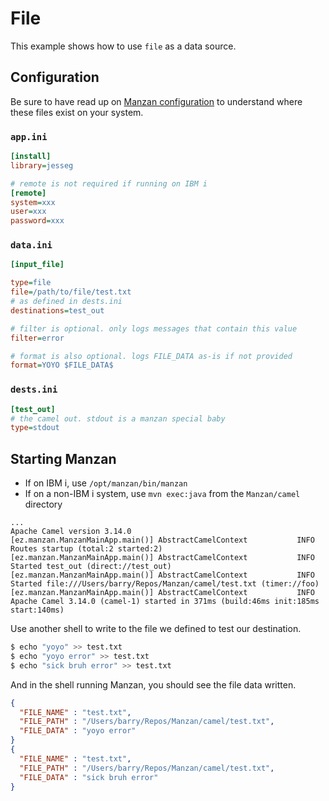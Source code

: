 # File

This example shows how to use `file` as a data source.

## Configuration

Be sure to have read up on [Manzan configuration](/config/index.md) to understand where these files exist on your system.

### `app.ini`

```ini
[install]
library=jesseg

# remote is not required if running on IBM i
[remote]
system=xxx
user=xxx
password=xxx
```

### `data.ini`

```ini
[input_file]

type=file
file=/path/to/file/test.txt
# as defined in dests.ini
destinations=test_out

# filter is optional. only logs messages that contain this value
filter=error

# format is also optional. logs FILE_DATA as-is if not provided
format=YOYO $FILE_DATA$
```

### `dests.ini`

```ini
[test_out]
# the camel out. stdout is a manzan special baby
type=stdout
```

## Starting Manzan

* If on IBM i, use `/opt/manzan/bin/manzan`
* If on a non-IBM i system, use `mvn exec:java` from the `Manzan/camel` directory

```
...
Apache Camel version 3.14.0
[ez.manzan.ManzanMainApp.main()] AbstractCamelContext           INFO  Routes startup (total:2 started:2)
[ez.manzan.ManzanMainApp.main()] AbstractCamelContext           INFO      Started test_out (direct://test_out)
[ez.manzan.ManzanMainApp.main()] AbstractCamelContext           INFO      Started file:///Users/barry/Repos/Manzan/camel/test.txt (timer://foo)
[ez.manzan.ManzanMainApp.main()] AbstractCamelContext           INFO  Apache Camel 3.14.0 (camel-1) started in 371ms (build:46ms init:185ms start:140ms)
```

Use another shell to write to the file we defined to test our destination.

```sh
$ echo "yoyo" >> test.txt 
$ echo "yoyo error" >> test.txt 
$ echo "sick bruh error" >> test.txt 
```

And in the shell running Manzan, you should see the file data written.

```json
{
  "FILE_NAME" : "test.txt",
  "FILE_PATH" : "/Users/barry/Repos/Manzan/camel/test.txt",
  "FILE_DATA" : "yoyo error"
}
{
  "FILE_NAME" : "test.txt",
  "FILE_PATH" : "/Users/barry/Repos/Manzan/camel/test.txt",
  "FILE_DATA" : "sick bruh error"
}
```